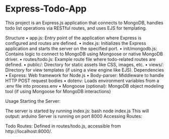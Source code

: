 # Express-Todo-App
This project is an Express.js application that connects to MongoDB, handles todo list operations via RESTful routes, and uses EJS for templating.

Structure
•	app.js: Entry point of the application where Express is configured and routes are defined.
•	index.js: Initializes the Express application and starts the server on the specified port.
•	init/mongodb.js: Contains logic to connect to MongoDB using Mongoose or native MongoDB driver.
•	routes/todo.js: Example route file where todo-related routes are defined.
•	public/: Directory for static assets like CSS, images, etc.
•	views/: Directory for view templates (if using a view engine like EJS).
Dependencies
•	Express: Web framework for Node.js
•	Body-parser: Middleware to handle HTTP POST request bodies
•	dotenv: Loads environment variables from a .env file into process.env
•	Mongoose (optional): MongoDB object modeling tool (if using Mongoose for MongoDB interactions)

Usage
Starting the Server:

The server is started by running index.js:
bash
node index.js
This will output:
arduino
Server is running on port 8000
Accessing Routes:

Todo Routes:
Defined in routes/todo.js, accessible from http://localhost:8000/.
